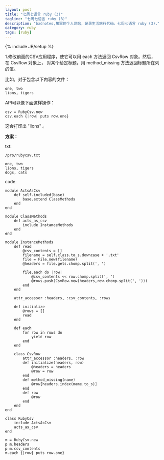 ```yaml
---
layout: post
title: "七周七语言 ruby (3)"
tagline: "七周七语言 ruby (3)"
description: "badnotes,萬軍的个人网站，记录生活旅行代码。七周七语言 ruby (3)."
category: ruby
tags: [ruby]
---
```

{% include JB/setup %}

1.修改前面的CSV应用程序，使它可以用 each 方法返回 CsvRow 对象。然后，在 CsvRow 对象上，
对某个给定标题，用 method_missing 方法返回标题所在列的值。

比如，对于包含以下内容的文件：

    one, two
    lions, tigers

API可以像下面这样操作：

    csv = RubyCsv.new
    csv.each {|row| puts row.one}

这会打印出 "lions" 。


**方案：**

txt:

    /pro/rubycsv.txt

    one, two
    lions, tigers
    dogs, cats

code:

    module ActsAsCsv
        def self.included(base)
            base.extend ClassMethods
        end
    end

    module ClassMethods
        def acts_as_csv
            include InstanceMethods
        end
    end

    module InstanceMethods
        def read
            @csv_contents = []
            filename = self.class.to_s.downcase + '.txt'
            file = File.new(filename)
            @headers = file.gets.chomp.split(', ')

            file.each do |row|
                @csv_contents << row.chomp.split(', ')
                @rows.push(CsvRow.new(headers,row.chomp.split(', ')))
            end
        end

        attr_accessor :headers, :csv_contents, :rows

        def initialize
            @rows = []
            read
        end

        def each
            for row in rows do
                yield row
            end
        end

        class CsvRow
            attr_accessor :headers, :row
            def initialize(headers, row)
                @headers = headers
                @row = row
            end
            def method_missing(name)
                @row[headers.index(name.to_s)]
            end
            def row
                @row
            end
        end
    end

    class RubyCsv
        include ActsAsCsv
        acts_as_csv
    end

    m = RubyCsv.new
    p m.headers
    p m.csv_contents
    m.each {|row| puts row.one}
